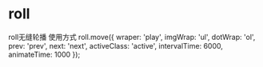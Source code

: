# roll
roll无缝轮播
使用方式
 roll.move({
 wraper: 'play',
 imgWrap: 'ul',
 dotWrap: 'ol',
 prev: 'prev',
 next: 'next',
 activeClass: 'active',
 intervalTime: 6000,
 animateTime: 1000
 });
